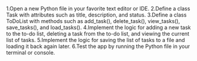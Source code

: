 1.Open a new Python file in your favorite text editor or IDE.
2.Define a class Task with attributes such as title, description, and status.
3.Define a class ToDoList with methods such as add_task(), delete_task(), view_tasks(), save_tasks(), and load_tasks().
4.Implement the logic for adding a new task to the to-do list, deleting a task from the to-do list, and viewing the current list of tasks.
5.Implement the logic for saving the list of tasks to a file and loading it back again later.
6.Test the app by running the Python file in your terminal or console.


